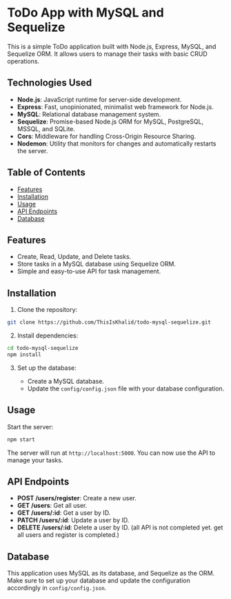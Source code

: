 
# ToDo App with MySQL and Sequelize

This is a simple ToDo application built with Node.js, Express, MySQL, and Sequelize ORM. It allows users to manage their tasks with basic CRUD operations.

## Technologies Used

- **Node.js**: JavaScript runtime for server-side development.
- **Express**: Fast, unopinionated, minimalist web framework for Node.js.
- **MySQL**: Relational database management system.
- **Sequelize**: Promise-based Node.js ORM for MySQL, PostgreSQL, MSSQL, and SQLite.
- **Cors**: Middleware for handling Cross-Origin Resource Sharing.
- **Nodemon**: Utility that monitors for changes and automatically restarts the server.

## Table of Contents

- [Features](#features)
- [Installation](#installation)
- [Usage](#usage)
- [API Endpoints](#api-endpoints)
- [Database](#database)

## Features

- Create, Read, Update, and Delete tasks.
- Store tasks in a MySQL database using Sequelize ORM.
- Simple and easy-to-use API for task management.

## Installation

1. Clone the repository:

```bash
git clone https://github.com/ThisIsKhalid/todo-mysql-sequelize.git
```

2. Install dependencies:

```bash
cd todo-mysql-sequelize
npm install
```

3. Set up the database:

   - Create a MySQL database.
   - Update the `config/config.json` file with your database configuration.

## Usage

Start the server:

```bash
npm start
```

The server will run at `http://localhost:5000`. You can now use the API to manage your tasks.

## API Endpoints

- **POST /users/register**: Create a new user.
- **GET /users**: Get all user.
- **GET /users/:id**: Get a user by ID.
- **PATCH /users/:id**: Update a user by ID.
- **DELETE /users/:id**: Delete a user by ID.
(all API is not completed yet. get all users and register is completed.)

## Database

This application uses MySQL as its database, and Sequelize as the ORM. Make sure to set up your database and update the configuration accordingly in `config/config.json`.
